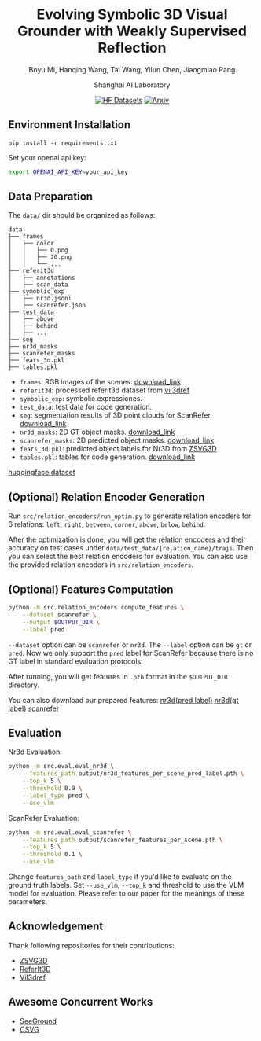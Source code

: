 <div align="center">
<h1>Evolving Symbolic 3D Visual Grounder with Weakly Supervised Reflection</h1>
  
Boyu Mi,  Hanqing Wang, Tai Wang, Yilun Chen, Jiangmiao Pang

Shanghai AI Laboratory

</div>

<div align="center">

[![HF Datasets](https://img.shields.io/badge/%F0%9F%A4%97-Datasets-yellow?style=for-the-badge)](https://huggingface.co/datasets/miboyu5/EaSe) [![Arxiv](https://img.shields.io/badge/arXiv-Paper-red?style=for-the-badge)](https://arxiv.org/abs/2502.01401)

</div>

## Environment Installation

```
pip install -r requirements.txt
```

Set your openai api key:

```bash
export OPENAI_API_KEY=your_api_key
```

## Data Preparation

The `data/` dir should be organized as follows:

```
data
├── frames
│   ├── color
│   │   ├── 0.png
│   │   ├── 20.png
│   │   └── ...
├── referit3d
│   ├── annotations
│   ├── scan_data
├── symoblic_exp
│   ├── nr3d.jsonl
│   ├── scanrefer.json
├── test_data
│   ├── above
│   ├── behind
│   ├── ...
├── seg
├── nr3d_masks
├── scanrefer_masks
├── feats_3d.pkl
├── tables.pkl

```

- `frames`: RGB images of the scenes. [download_link](https://drive.google.com/file/d/1VVnj3DAcOWqZhB6Vi0gWdzA9gTKQwrej/view?usp=drive_link)
- `referit3d`: processed referit3d dataset from [vil3dref](https://www.dropbox.com/s/n0m5bpfvea1fg7w/referit3d.tar.gz?dl=0)
- `symbolic_exp`: symbolic expressiones.
- `test_data`: test data for code generation.
- `seg`: segmentation results of 3D point clouds for ScanRefer. [download_link](https://drive.google.com/file/d/1VRW_ew9Hwmsg-DRf22l_MHgFVB0UU1K0/view?usp=drive_link)
- `nr3d_masks`: 2D GT object masks. [download_link](https://drive.google.com/file/d/1Z0pRv_UV7P_aNHsYHVkUz-lLaMCU2C9i/view?usp=sharing)
- `scanrefer_masks`: 2D predicted object masks. [download_link](https://drive.google.com/file/d/1v4nqJSOFVh7MAmyDo92Xze01U00yr1bB/view?usp=drive_link)
- `feats_3d.pkl`: predicted object labels for Nr3D from [ZSVG3D](https://cuhko365-my.sharepoint.com/:u:/g/personal/221019046_link_cuhk_edu_cn/ERMP88uTVCNLhzofKub7MsMBvaRAFXVr5abbQUjRYyYDiA?e=x6aKC9)
- `tables.pkl`: tables for code generation. [download_link](https://drive.google.com/file/d/11sN1ndS-DptYVH_xUXxaiWhwbvIaozuW/view?usp=drive_link)

[huggingface dataset](https://huggingface.co/datasets/miboyu5/EaSe)
## (Optional) Relation Encoder Generation

Run `src/relation_encoders/run_optim.py` to generate relation encoders for 6 relations:
`left`, `right`, `between`, `corner`, `above`, `below`, `behind`.

After the optimization is done, you will get the relation encoders and their accuracy on test cases under `data/test_data/{relation_name}/trajs`.
Then you can select the best relation encoders for evaluation.
You can also use the provided relation encoders in `src/relation_encoders`.

## (Optional) Features Computation

```bash
python -m src.relation_encoders.compute_features \
    --dataset scanrefer \
    --output $OUTPUT_DIR \
    --label pred
```

`--dataset` option can be `scanrefer` or `nr3d`. The `--label` option can be `gt` or `pred`.
Now we only support the `pred` label for ScanRefer because there is no GT label in standard evaluation protocols.

After running, you will get features in `.pth` format in the `$OUTPUT_DIR` directory.

You can also download our prepared features:
[nr3d(pred label)](https://drive.google.com/file/d/1iR-3bbewssQEDKWJg88ZRrpk3mRkYUz1/view?usp=drive_link)
[nr3d(gt label)](https://drive.google.com/file/d/1SpMZKAnhnDeQvvxfVxDQT-LYQPQc-TQJ/view?usp=drive_link)
[scanrefer](https://drive.google.com/file/d/1FR6ZKQURqyHLTlo-9dP4sKbayG4FDlxE/view?usp=drive_link)


## Evaluation

Nr3d Evaluation:

```bash
python -m src.eval.eval_nr3d \
    --features_path output/nr3d_features_per_scene_pred_label.pth \
    --top_k 5 \
    --threshold 0.9 \
    --label_type pred \
    --use_vlm 
```

ScanRefer Evaluation:

```bash
python -m src.eval.eval_scanrefer \
    --features_path output/scanrefer_features_per_scene.pth \
    --top_k 5 \
    --threshold 0.1 \
    --use_vlm
```

Change `features_path` and `label_type` if you'd like to evaluate on the ground truth labels.
Set `--use_vlm`, `--top_k` and threshold to use the VLM model for evaluation.
Please refer to our paper for the meanings of these parameters.

## Acknowledgement

Thank following repositories for their contributions:

- [ZSVG3D](https://github.com/CurryYuan/ZSVG3D)
- [ReferIt3D](https://github.com/referit3d/referit3d)
- [Vil3dref](https://github.com/cshizhe/vil3dref)

## Awesome Concurrent Works

- [SeeGround](https://seeground.github.io/)
- [CSVG](https://github.com/sunsleaf/CSVG)
